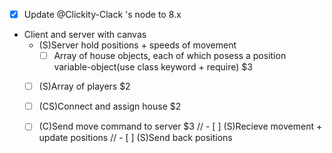- [X] Update @Clickity-Clack 's node to 8.x
* Client and server with canvas
    * (S)Server hold positions + speeds of movement 
        - [ ] Array of house objects, each of which posess a position variable-object(use class keyword + require) $3
    - [ ] (S)Array of players $2
    - [ ] (CS)Connect and assign house  $2
    - [ ] (C)Send move command to server $3
    // - [ ] (S)Recieve movement + update positions
    // - [ ] (S)Send back positions 
    